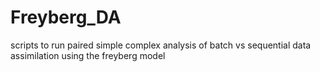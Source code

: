 # Freyberg_DA
scripts to run paired simple complex analysis of batch vs sequential data assimilation using the freyberg model
